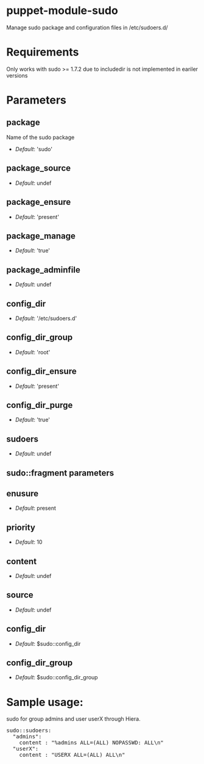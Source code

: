 puppet-module-sudo
==================

Manage sudo package and configuration files in /etc/sudoers.d/

# Requirements #

Only works with sudo >= 1.7.2 due to includedir is not implemented in eariler versions

# Parameters #

package
-------
Name of the sudo package

- *Default*: 'sudo'

package_source
--------------

- *Default*: undef

package_ensure
--------------

- *Default*: 'present'

package_manage
--------------

- *Default*: 'true'

package_adminfile
-----------------

- *Default*: undef

config_dir
----------

- *Default*: '/etc/sudoers.d'

config_dir_group
----------------

- *Default*: 'root'

config_dir_ensure
-----------------

- *Default*: 'present'

config_dir_purge
----------------

- *Default*: 'true'

sudoers
-------

- *Default*: undef

## sudo::fragment parameters

enusure
-------

- *Default*: present

priority
--------

- *Default*: 10

content
-------

- *Default*: undef

source
------

- *Default*: undef

config_dir
----------

- *Default*: $sudo::config_dir

config_dir_group
----------------

- *Default*: $sudo::config_dir_group

# Sample usage:
 sudo for group admins and user userX through Hiera.

<pre>
sudo::sudoers:
  "admins":
    content : "%admins ALL=(ALL) NOPASSWD: ALL\n"
  "userX":
    content : "USERX ALL=(ALL) ALL\n"
</pre>

